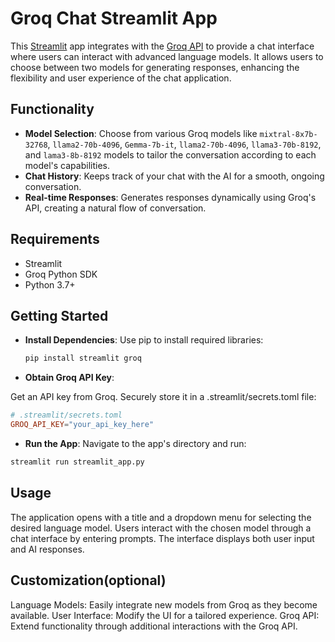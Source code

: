 # Groq Chat Streamlit App

This [Streamlit](https://streamlit.io/) app integrates with the [Groq API](https://groq.com/) to provide a chat interface where users can interact with advanced language models. It allows users to choose between two models for generating responses, enhancing the flexibility and user experience of the chat application.

## Functionality

- **Model Selection**: Choose from various Groq models like `mixtral-8x7b-32768`, `llama2-70b-4096`, `Gemma-7b-it`, `llama2-70b-4096`, `llama3-70b-8192`, and `lama3-8b-8192` models to tailor the conversation according to each model's capabilities.
- **Chat History**: Keeps track of your chat with the AI for a smooth, ongoing conversation.
- **Real-time Responses**: Generates responses dynamically using Groq's API, creating a natural flow of conversation.

## Requirements

- Streamlit
- Groq Python SDK
- Python 3.7+

## Getting Started

- **Install Dependencies**:
  Use pip to install required libraries:

  ```bash
  pip install streamlit groq
  ```

- **Obtain Groq API Key**:

Get an API key from Groq.
Securely store it in a .streamlit/secrets.toml file:

```toml
# .streamlit/secrets.toml
GROQ_API_KEY="your_api_key_here"
```

- **Run the App**:
  Navigate to the app's directory and run:

```bash
streamlit run streamlit_app.py
```

## Usage

The application opens with a title and a dropdown menu for selecting the desired language model.
Users interact with the chosen model through a chat interface by entering prompts.
The interface displays both user input and AI responses.

## Customization(optional)

Language Models: Easily integrate new models from Groq as they become available.
User Interface: Modify the UI for a tailored experience.
Groq API: Extend functionality through additional interactions with the Groq API.
